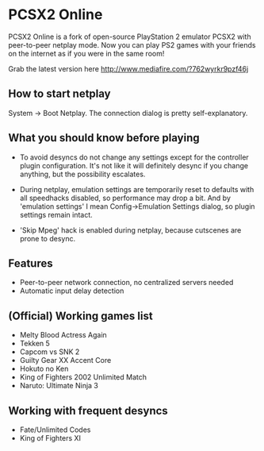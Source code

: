 PCSX2 Online
============

PCSX2 Online is a fork of open-source PlayStation 2 emulator PCSX2 with peer-to-peer netplay mode. Now you can play PS2 games with your friends on the internet as if you were in the same room!

Grab the latest version here http://www.mediafire.com/?762wyrkr9pzf46j

How to start netplay
--------------------

System -> Boot Netplay. The connection dialog is pretty self-explanatory.

What you should know before playing
-----------------------------------

* To avoid desyncs do not change any settings except for the controller plugin configuration. It's not like it will definitely desync if you change anything, but the possibility escalates.

* During netplay, emulation settings are temporarily reset to defaults with all speedhacks disabled, so performance may drop a bit. And by 'emulation settings' I mean Config->Emulation Settings dialog, so plugin settings remain intact.

* 'Skip Mpeg' hack is enabled during netplay, because cutscenes are prone to desync.

Features
--------

* Peer-to-peer network connection, no centralized servers needed
* Automatic input delay detection

(Official) Working games list
-------------------------------

* Melty Blood Actress Again
* Tekken 5
* Capcom vs SNK 2
* Guilty Gear XX Accent Core
* Hokuto no Ken
* King of Fighters 2002 Unlimited Match
* Naruto: Ultimate Ninja 3

Working with frequent desyncs
-----------------------------

* Fate/Unlimited Codes
* King of Fighters XI
